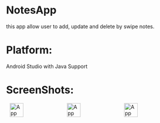 # NotesApp
  this app allow user to add, update and delete by swipe notes.
# Platform:
  Android Studio with Java Support
# ScreenShots:
<div style="display:flex;">
<img alt="App" src="https://user-images.githubusercontent.com/61151477/107882349-683e0200-6ef1-11eb-9511-51e07650df68.jpg" width="27%" hspace="10">
<img alt="App" src="https://user-images.githubusercontent.com/61151477/107882355-6aa05c00-6ef1-11eb-82be-454ed740aa76.jpg" width="27%" hspace="10">
<img alt="App" src="https://user-images.githubusercontent.com/61151477/107885634-1fdc0f80-6f04-11eb-9036-1ff5412894c7.jpg" width="27%" hspace="10">

</div>
